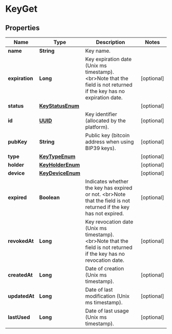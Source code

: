 

# KeyGet

## Properties

Name | Type | Description | Notes
------------ | ------------- | ------------- | -------------
**name** | **String** | Key name. | 
**expiration** | **Long** | Key expiration date (Unix ms timestamp). &lt;br&gt;Note that the field is not returned if the key has no expiration date.  |  [optional]
**status** | [**KeyStatusEnum**](KeyStatusEnum.md) |  |  [optional]
**id** | [**UUID**](UUID.md) | Key identifier (allocated by the platform). |  [optional]
**pubKey** | **String** | Public key (bitcoin address when using BIP39 keys). |  [optional]
**type** | [**KeyTypeEnum**](KeyTypeEnum.md) |  |  [optional]
**holder** | [**KeyHolderEnum**](KeyHolderEnum.md) |  |  [optional]
**device** | [**KeyDeviceEnum**](KeyDeviceEnum.md) |  |  [optional]
**expired** | **Boolean** | Indicates whether the key has expired or not. &lt;br&gt;Note that the field is not returned if the key has not expired.  |  [optional]
**revokedAt** | **Long** | Key revocation date (Unix ms timestamp). &lt;br&gt;Note that the field is not returned if the key has no revocation date.  |  [optional]
**createdAt** | **Long** | Date of creation (Unix ms timestamp). |  [optional]
**updatedAt** | **Long** | Date of last modification (Unix ms timestamp). |  [optional]
**lastUsed** | **Long** | Date of last usage (Unix ms timestamp). |  [optional]



